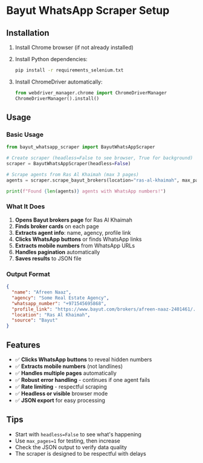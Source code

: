 # Bayut WhatsApp Scraper Setup

## Installation

1. Install Chrome browser (if not already installed)
2. Install Python dependencies:
   ```bash
   pip install -r requirements_selenium.txt
   ```

3. Install ChromeDriver automatically:
   ```python
   from webdriver_manager.chrome import ChromeDriverManager
   ChromeDriverManager().install()
   ```

## Usage

### Basic Usage
```python
from bayut_whatsapp_scraper import BayutWhatsAppScraper

# Create scraper (headless=False to see browser, True for background)
scraper = BayutWhatsAppScraper(headless=False)

# Scrape agents from Ras Al Khaimah (max 3 pages)
agents = scraper.scrape_bayut_brokers(location="ras-al-khaimah", max_pages=3)

print(f"Found {len(agents)} agents with WhatsApp numbers!")
```

### What It Does
1. **Opens Bayut brokers page** for Ras Al Khaimah
2. **Finds broker cards** on each page
3. **Extracts agent info**: name, agency, profile link
4. **Clicks WhatsApp buttons** or finds WhatsApp links
5. **Extracts mobile numbers** from WhatsApp URLs
6. **Handles pagination** automatically
7. **Saves results** to JSON file

### Output Format
```json
{
  "name": "Afreen Naaz",
  "agency": "Some Real Estate Agency",
  "whatsapp_number": "+971545695868",
  "profile_link": "https://www.bayut.com/brokers/afreen-naaz-2401461/...",
  "location": "Ras Al Khaimah",
  "source": "Bayut"
}
```

## Features
- ✅ **Clicks WhatsApp buttons** to reveal hidden numbers
- ✅ **Extracts mobile numbers** (not landlines)
- ✅ **Handles multiple pages** automatically
- ✅ **Robust error handling** - continues if one agent fails
- ✅ **Rate limiting** - respectful scraping
- ✅ **Headless or visible** browser mode
- ✅ **JSON export** for easy processing

## Tips
- Start with `headless=False` to see what's happening
- Use `max_pages=1` for testing, then increase
- Check the JSON output to verify data quality
- The scraper is designed to be respectful with delays

